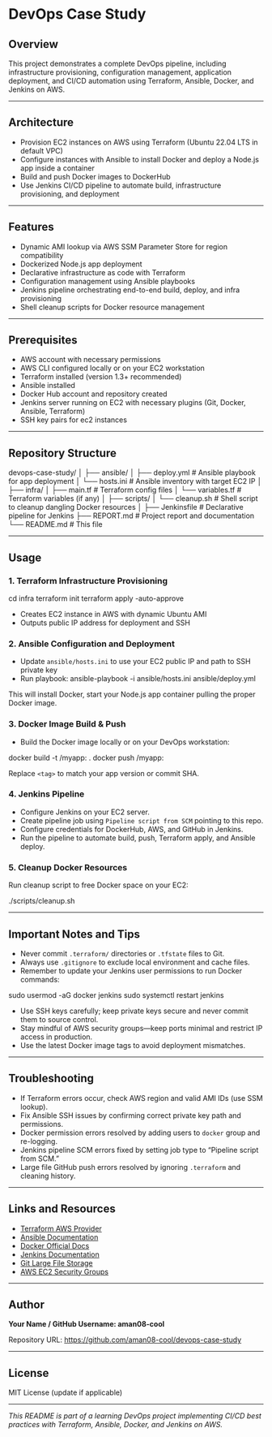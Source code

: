 # DevOps Case Study

## Overview

This project demonstrates a complete DevOps pipeline, including infrastructure provisioning, configuration management, application deployment, and CI/CD automation using Terraform, Ansible, Docker, and Jenkins on AWS.

---

## Architecture

- Provision EC2 instances on AWS using Terraform (Ubuntu 22.04 LTS in default VPC)
- Configure instances with Ansible to install Docker and deploy a Node.js app inside a container
- Build and push Docker images to DockerHub
- Use Jenkins CI/CD pipeline to automate build, infrastructure provisioning, and deployment

---

## Features

- Dynamic AMI lookup via AWS SSM Parameter Store for region compatibility
- Dockerized Node.js app deployment
- Declarative infrastructure as code with Terraform
- Configuration management using Ansible playbooks
- Jenkins pipeline orchestrating end-to-end build, deploy, and infra provisioning
- Shell cleanup scripts for Docker resource management

---

## Prerequisites

- AWS account with necessary permissions
- AWS CLI configured locally or on your EC2 workstation
- Terraform installed (version 1.3+ recommended)
- Ansible installed
- Docker Hub account and repository created
- Jenkins server running on EC2 with necessary plugins (Git, Docker, Ansible, Terraform)
- SSH key pairs for ec2 instances

---

## Repository Structure

devops-case-study/
│
├── ansible/
│ ├── deploy.yml # Ansible playbook for app deployment
│ └── hosts.ini # Ansible inventory with target EC2 IP
│
├── infra/
│ ├── main.tf # Terraform config files
│ └── variables.tf # Terraform variables (if any)
│
├── scripts/
│ └── cleanup.sh # Shell script to cleanup dangling Docker resources
│
├── Jenkinsfile # Declarative pipeline for Jenkins
├── REPORT.md # Project report and documentation
└── README.md # This file


---

## Usage

### 1. Terraform Infrastructure Provisioning

cd infra
terraform init
terraform apply -auto-approve

- Creates EC2 instance in AWS with dynamic Ubuntu AMI
- Outputs public IP address for deployment and SSH

### 2. Ansible Configuration and Deployment

- Update `ansible/hosts.ini` to use your EC2 public IP and path to SSH private key
- Run playbook:
ansible-playbook -i ansible/hosts.ini ansible/deploy.yml

This will install Docker, start your Node.js app container pulling the proper Docker image.

### 3. Docker Image Build & Push

- Build the Docker image locally or on your DevOps workstation:

docker build -t <dockerhub-username>/myapp:<tag> .
docker push <dockerhub-username>/myapp:<tag>


Replace `<tag>` to match your app version or commit SHA.

### 4. Jenkins Pipeline

- Configure Jenkins on your EC2 server.
- Create pipeline job using `Pipeline script from SCM` pointing to this repo.
- Configure credentials for DockerHub, AWS, and GitHub in Jenkins.
- Run the pipeline to automate build, push, Terraform apply, and Ansible deploy.

### 5. Cleanup Docker Resources

Run cleanup script to free Docker space on your EC2:

./scripts/cleanup.sh


---

## Important Notes and Tips

- Never commit `.terraform/` directories or `.tfstate` files to Git.
- Always use `.gitignore` to exclude local environment and cache files.
- Remember to update your Jenkins user permissions to run Docker commands:

sudo usermod -aG docker jenkins
sudo systemctl restart jenkins


- Use SSH keys carefully; keep private keys secure and never commit them to source control.
- Stay mindful of AWS security groups—keep ports minimal and restrict IP access in production.
- Use the latest Docker image tags to avoid deployment mismatches.

---

## Troubleshooting

- If Terraform errors occur, check AWS region and valid AMI IDs (use SSM lookup).
- Fix Ansible SSH issues by confirming correct private key path and permissions.
- Docker permission errors resolved by adding users to `docker` group and re-logging.
- Jenkins pipeline SCM errors fixed by setting job type to “Pipeline script from SCM.”
- Large file GitHub push errors resolved by ignoring `.terraform` and cleaning history.

---

## Links and Resources

- [Terraform AWS Provider](https://registry.terraform.io/providers/hashicorp/aws/latest/docs)
- [Ansible Documentation](https://docs.ansible.com/)
- [Docker Official Docs](https://docs.docker.com/)
- [Jenkins Documentation](https://www.jenkins.io/doc/)
- [Git Large File Storage](https://git-lfs.github.com/)
- [AWS EC2 Security Groups](https://docs.aws.amazon.com/AWSEC2/latest/UserGuide/ec2-security-groups.html)

---

## Author

**Your Name / GitHub Username: aman08-cool**

Repository URL: https://github.com/aman08-cool/devops-case-study

---

## License

MIT License (update if applicable)

---

*This README is part of a learning DevOps project implementing CI/CD best practices with Terraform, Ansible, Docker, and Jenkins on AWS.*


